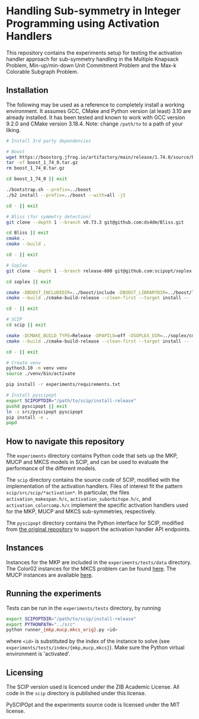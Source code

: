 # Handling Sub-symmetry in Integer Programming using Activation Handlers

This repository contains the experiments setup for testing the activation handler approach for sub-symmetry handling in the Multiple Knapsack Problem, Min-up/min-down Unit Commitment Problem and the Max-k Colorable Subgraph Problem.

## Installation
The following may be used as a reference to completely install a working environment. It assumes GCC, CMake and Python version (at least) 3.10 are already installed. It has been tested and known to work with GCC version 9.2.0 and CMake version 3.18.4. Note: change `/path/to` to a path of your liking.

```bash
# Install 3rd party dependencies

# Boost
wget https://boostorg.jfrog.io/artifactory/main/release/1.74.0/source/boost_1_74_0.tar.gz
tar -xf boost_1_74_0.tar.gz
rm boost_1_74_0.tar.gz

cd boost_1_74_0 || exit

./bootstrap.sh --prefix=../boost
./b2 install --prefix=../boost --with=all -j5

cd - || exit

# Bliss (for symmetry detection)
git clone --depth 1 --branch v0.73.3 git@github.com:ds4dm/Bliss.git

cd Bliss || exit
cmake .
cmake --build .

cd - || exit

# Soplex
git clone --depth 1 --branch release-600 git@github.com:scipopt/soplex.git

cd soplex || exit

cmake -DBOOST_INCLUDEDIR=../boost/include -DBOOST_LIBRARYDIR=../boost/lib -DBoost_NO_SYSTEM_PATHS=ON -DBOOST_ROOT=../boost -DCMAKE_BUILD_TYPE=Release -DCMAKE_INSTALL_PREFIX=./install-release -DPAPILO=off -B ./cmake-build-release
cmake --build ./cmake-build-release --clean-first --target install -- -j 5

cd - || exit

# SCIP
cd scip || exit

cmake -DCMAKE_BUILD_TYPE=Release -DPAPILO=off -DSOPLEX_DIR=../soplex/cmake-build-release -DZIMPL=off -DIPOPT=off -DBLISS_DIR=../Bliss -DCMAKE_INSTALL_PREFIX=./install-release -B ./cmake-build-release
cmake --build ./cmake-build-release --clean-first --target install -- -j 5

cd - || exit

# Create venv
python3.10 -m venv venv
source ./venv/bin/activate

pip install -r experiments/requirements.txt

# Install pyscipopt
export SCIPOPTDIR="/path/to/scip/install-release"
pushd pyscipopt || exit
ln -s src/pyscipopt pyscipopt
pip install -e .
popd
```

## How to navigate this repository
The `experiments` directory contains Python code that sets up the MKP, MUCP and MKCS models in SCIP, and can be used to evaluate the performance of the different models.

The `scip` directory contains the source code of SCIP, modified with the implementation of the activation handlers.
Files of interest fit the pattern `scip/src/scip/*activation*`.
In particular, the files `activation_makespan.h/c`, `activation_suborbitope.h/c`, and `activation_colorcomp.h/c` implement the specific activation handlers used for the MKP, MUCP and MKCS sub-symmetries, respectively.

The `pyscipopt` directory contains the Python interface for SCIP, modified from [the original repository](https://github.com/scipopt/PySCIPOpt) to support the activation handler API endpoints.


## Instances
Instances for the MKP are included in the `experiments/tests/data` directory.
The Color02 instances for the MKCS problem can be found [here](https://mat.tepper.cmu.edu/COLOR02/).
The MUCP instances are available [here](https://github.com/CecileRottner/SymmetryBreakingIneq).

## Running the experiments
Tests can be run in the `experiments/tests` directory, by running
```bash
export SCIPOPTDIR="/path/to/scip/install-release"
export PYTHONPATH="../src"
python runner_{mkp,mucp,mkcs_orig}.py <id>
```
where `<id>` is substituted by the index of the instance to solve (see `experiments/tests/index/{mkp,mucp,mkcs}`).
Make sure the Python virtual environment is 'activated'.

## Licensing
The SCIP version used is licenced under the ZIB Academic License.
All code in the `scip` directory is published under this license.

PySCIPOpt and the experiments source code is licensed under the MIT license.
